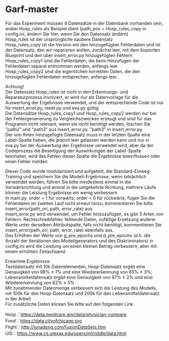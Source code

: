 # Garf-master

Für das Experiment müssen 4 Datensätze in der Datenbank vorhanden sein, wobei Hosp_rules als Beispiel dient (path_pos = Hosp_rules_copy in config.ini, ändern Sie hier, wenn Sie den Datensatz ändern)  
Hosp_rules ist der ursprüngliche saubere Datensatz  
Hosp_rules_copy ist die Version mit den hinzugefügten Fehlerdaten und ist der Datensatz, den wir reparieren wollen, zunächst leer, mit dem kopierten Blueprint und den über insert_error.py hinzugefügten Fehlern  
Hosp_rules_copy1 sind die Fehlerdaten, die beim Hinzufügen der Fehlerdaten separat entnommen werden, anfangs leer  
Hosp_rules_copy2 sind die eigentlichen korrekten Daten, die den hinzugefügten Fehlerdaten entsprechen, anfangs leer.  

Achtung!  
Der Datensatz Hosp_rules ist nicht in den Erkennungs- und Reparaturprozess involviert, er wird nur als Datenvorlage für die Auswertung der Ergebnisse verwendet, und der entsprechende Code ist nur für insert_error.py, reset.py und eva.py gültig  
Die Datensätze Hosp_rules_copy1 und Hosp_rules_copy2 werden nur bei der Fehlergenerierung zu Vergleichszwecken erzeugt und sind für das Programm nicht relevant, wenn sie nicht benötigt werden, löschen Sie "path2" und "path3" aus insert_error.py. "path3" in insert_error.py.  
Der von Ihnen hinzugefügte Datensatz muss in der letzten Spalte eine Label-Spalte haben, die jedoch leer gelassen werden kann und nur in eva.py bei der Auswertung der Ergebnisse verwendet wird, aber da der Codeprozess die Beseitigung der Auswirkungen der Label-Spalte beinhaltet, wird das Fehlen dieser Spalte die Ergebnisse beeinflussen oder einen Fehler melden  

Dieser Code wurde modularisiert und aufgeteilt, die Standard-Einweg-Training und speichern Sie die Modell-Ergebnisse, wenn tatsächlich verwendet werden, führen Sie bitte mindestens einmal in die Vorwärtsrichtung und einmal in die umgekehrte Richtung, mehrere Läufe können die Leistung Ergebnisse ein wenig verbessern  
In main.py, order = 1 für vorwärts; order = 0 für rückwärts, fügen Sie die Fehlerdaten im zweiten Lauf nicht erneut hinzu, kommentieren Sie bitte insert_error(path_ori, path, error_rate) aus  
insert_error.py wird verwendet, um Fehler hinzuzufügen, es gibt 3 Arten von Fehlern: Rechtschreibfehler, fehlende Daten, zufällige Ersetzung anderer Werte unter derselben Attributspalte, falls nicht benötigt, kommentieren Sie insert_error(path_ori, path, error_rate) ebenfalls aus.  
Das Erhöhen der Werte von g_pre_epochs und d_pre_epochs (d.h. die Anzahl der Iterationen des Modellgenerators und des Diskriminators) in config.ini wird die Leistung um einen kleinen Betrag verbessern, aber mit einem erhöhten Zeitaufwand.  

Erwartete Ergebnisse.  
Testdatensatz mit 10k Datenelementen, Hosp-Datensatz ergibt eine Genauigkeit von 98% ± 1% und eine Wiedererkennung von 65% ± 3%; Lebensmitteldatensatz ergibt eine Genauigkeit von 97% ± 2% und eine Wiedererkennung von 62% ± 5%  
Mit zunehmender Datenmenge verbessert sich die Leistung des Modells, mit 100k für den Hosp-Datensatz und 200k für den Lebensmitteldatensatz in der Arbeit  
Für zusätzliche Daten klicken Sie bitte auf den folgenden Link.

Hosp：https://data.medicare.gov/data/physician-compare  
Food：https://data.cityofchicago.org  
Flight：http://lunadong.com/fusionDataSets.htm  
UIS：https://www.cs.utexas.edu/users/ml/riddle/data.html  




